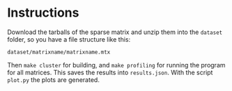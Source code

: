 # Instructions

Download the tarballs of the sparse matrix and unzip them into the `dataset` folder, so you have a file structure like this:

```dataset/matrixname/matrixname.mtx```

Then `make cluster` for building, and `make profiling` for running the program for all matrices.
This saves the results into `results.json`. With the script `plot.py` the plots are generated.

